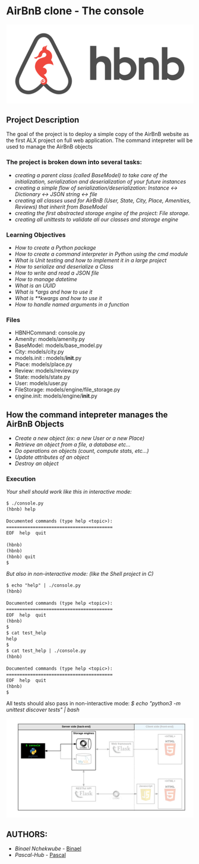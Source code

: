 # AirBnB clone - The console

![AirBnB](hng.png)

## Project Description
The goal of the project is to deploy a simple copy of the AirBnB website as the first ALX project on full web application. The command intepreter will be used to manage the AirBnB objects

### The project is broken down into several tasks:
- _creating a parent class *(called BaseModel)* to take care of the initialization, serialization and deserialization of your future instances_
- _creating a simple flow of serialization/deserialization: Instance <-> Dictionary <-> JSON string <-> file_
- _creating all classes used for AirBnB (User, State, City, Place, Amenities, Reviews) that inherit from BaseModel_
- _creating the first abstracted storage engine of the project: File storage._
- _creating all unittests to validate all our classes and storage engine_

### Learning Objectives
- _How to create a Python package_
- _How to create a command interpreter in Python using the cmd module_
- _What is Unit testing and how to implement it in a large project_
- _How to serialize and deserialize a Class_
- _How to write and read a JSON file_
- _How to manage datetime_
- _What is an UUID_
- _What is *args and how to use it_
- _What is **kwargs and how to use it_
- _How to handle named arguments in a function_

### Files

 -  HBNHCommand: console.py
 -  Amenity: models/amenity.py
 -  BaseModel: models/base_model.py
 -  City: models/city.py
 -  models.init : models/__init__.py
 -  Place: models/place.py
 -  Review: models/review.py
 -  State: models/state.py
 -  User: models/user.py
 -  FileStorage: models/engine/file_storage.py
 -  engine.init: models/engine/__init__.py

 ## How the command intepreter manages the AirBnB Objects
- _Create a new object (ex: a new User or a new Place)_
- _Retrieve an object from a file, a database etc…_
- _Do operations on objects (count, compute stats, etc…)_
- _Update attributes of an object_
- _Destroy an object_

### Execution
*Your shell should work like this in interactive mode:*
```
$ ./console.py
(hbnb) help

Documented commands (type help <topic>):
========================================
EOF  help  quit

(hbnb)
(hbnb)
(hbnb) quit
$
```

*But also in non-interactive mode: (like the Shell project in C)*
```
$ echo "help" | ./console.py
(hbnb)

Documented commands (type help <topic>):
========================================
EOF  help  quit
(hbnb)
$
$ cat test_help
help
$
$ cat test_help | ./console.py
(hbnb)

Documented commands (type help <topic>):
========================================
EOF  help  quit
(hbnb)
$
```

All tests should also pass in non-interactive mode: *$ echo "python3 -m unittest discover tests" | bash*

![console](console.png)

## AUTHORS:

- *Binael Nchekwube* - [Binael](https://github.com/binael)
- *Pascal-Hub* - [Pascal](https://github.com/Pascal-Hub)
